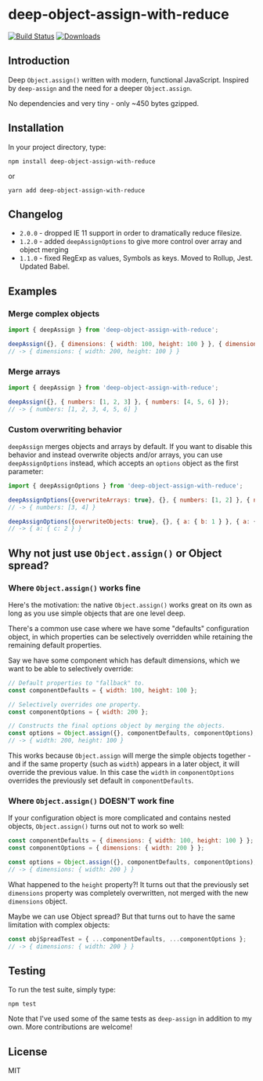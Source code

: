 # deep-object-assign-with-reduce
[![Build Status](https://travis-ci.org/davidcalhoun/deep-object-assign-with-reduce.svg?branch=master)](https://travis-ci.org/davidcalhoun/deep-object-assign-with-reduce)
[![Downloads][downloads-image]][npm-url]

## Introduction
Deep `Object.assign()` written with modern, functional JavaScript.  Inspired by `deep-assign` and the need for a deeper `Object.assign`.

No dependencies and very tiny - only ~450 bytes gzipped.

## Installation
In your project directory, type:

`npm install deep-object-assign-with-reduce`

or

`yarn add deep-object-assign-with-reduce`

## Changelog
* `2.0.0` - dropped IE 11 support in order to dramatically reduce filesize.
* `1.2.0` - added `deepAssignOptions` to give more control over array and object merging
* `1.1.0` - fixed RegExp as values, Symbols as keys.  Moved to Rollup, Jest.  Updated Babel.

## Examples

### Merge complex objects
```js
import { deepAssign } from 'deep-object-assign-with-reduce';

deepAssign({}, { dimensions: { width: 100, height: 100 } }, { dimensions: { width: 200 } });
// -> { dimensions: { width: 200, height: 100 } }
```

### Merge arrays
```js
import { deepAssign } from 'deep-object-assign-with-reduce';

deepAssign({}, { numbers: [1, 2, 3] }, { numbers: [4, 5, 6] });
// -> { numbers: [1, 2, 3, 4, 5, 6] }
```

### Custom overwriting behavior
`deepAssign` merges objects and arrays by default.  If you want to disable this behavior and instead overwrite objects and/or arrays, you can use `deepAssignOptions` instead, which accepts an `options` object as the first parameter:

```js
import { deepAssignOptions } from 'deep-object-assign-with-reduce';

deepAssignOptions({overwriteArrays: true}, {}, { numbers: [1, 2] }, { numbers: [3, 4] });
// -> { numbers: [3, 4] }

deepAssignOptions({overwriteObjects: true}, {}, { a: { b: 1 } }, { a: { c: 2 } });
// -> { a: { c: 2 } }
```

## Why not just use `Object.assign()` or Object spread?

### Where `Object.assign()` works fine
Here's the motivation: the native `Object.assign()` works great on its own as long as you use simple objects that are one level deep.

There's a common use case where we have some "defaults" configuration object, in which properties
can be selectively overridden while retaining the remaining default properties.

Say we have some component which has default dimensions, which we want to be able to selectively
override:

```js
// Default properties to "fallback" to.
const componentDefaults = { width: 100, height: 100 };

// Selectively overrides one property.
const componentOptions = { width: 200 };

// Constructs the final options object by merging the objects.
const options = Object.assign({}, componentDefaults, componentOptions);
// -> { width: 200, height: 100 }
```

This works because `Object.assign` will merge the simple objects together - and if the same property
(such as `width`) appears in a later object, it will override the previous value.  In this case the
`width` in `componentOptions` overrides the previously set default in `componentDefaults`.


### Where `Object.assign()` DOESN'T work fine
If your configuration object is more complicated and contains nested objects, `Object.assign()`
turns out not to work so well:

```js
const componentDefaults = { dimensions: { width: 100, height: 100 } };
const componentOptions = { dimensions: { width: 200 } };

const options = Object.assign({}, componentDefaults, componentOptions);
// -> { dimensions: { width: 200 } }
```

What happened to the `height` property?!  It turns out that the previously set `dimensions`
property was completely overwritten, not merged with the new `dimensions` object.

Maybe we can use Object spread?  But that turns out to have the same limitation with complex
objects:

```js
const objSpreadTest = { ...componentDefaults, ...componentOptions };
// -> { dimensions: { width: 200 } }
```


## Testing
To run the test suite, simply type:

`npm test`

Note that I've used some of the same tests as `deep-assign` in addition to my own.  More
contributions are welcome!

## License
MIT

[downloads-image]: https://img.shields.io/npm/dm/deep-object-assign-with-reduce.svg?style=flat-square
[npm-url]: https://www.npmjs.com/package/deep-object-assign-with-reduce
